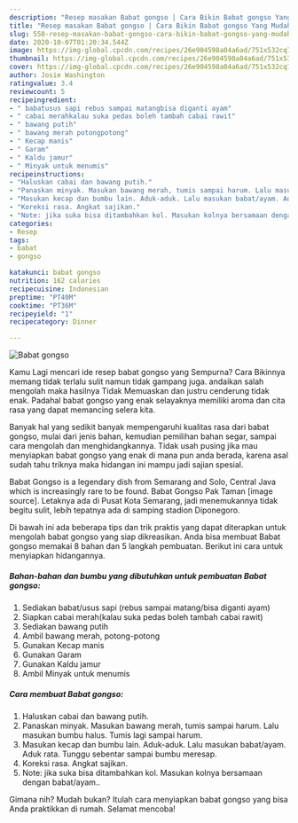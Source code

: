 ```yaml
---
description: "Resep masakan Babat gongso | Cara Bikin Babat gongso Yang Mudah Dan Praktis"
title: "Resep masakan Babat gongso | Cara Bikin Babat gongso Yang Mudah Dan Praktis"
slug: 550-resep-masakan-babat-gongso-cara-bikin-babat-gongso-yang-mudah-dan-praktis
date: 2020-10-07T01:20:34.544Z
image: https://img-global.cpcdn.com/recipes/26e904598a04a6ad/751x532cq70/babat-gongso-foto-resep-utama.jpg
thumbnail: https://img-global.cpcdn.com/recipes/26e904598a04a6ad/751x532cq70/babat-gongso-foto-resep-utama.jpg
cover: https://img-global.cpcdn.com/recipes/26e904598a04a6ad/751x532cq70/babat-gongso-foto-resep-utama.jpg
author: Josie Washington
ratingvalue: 3.4
reviewcount: 5
recipeingredient:
- " babatusus sapi rebus sampai matangbisa diganti ayam"
- " cabai merahkalau suka pedas boleh tambah cabai rawit"
- " bawang putih"
- " bawang merah potongpotong"
- " Kecap manis"
- " Garam"
- " Kaldu jamur"
- " Minyak untuk menumis"
recipeinstructions:
- "Haluskan cabai dan bawang putih."
- "Panaskan minyak. Masukan bawang merah, tumis sampai harum. Lalu masukan bumbu halus. Tumis lagi sampai harum."
- "Masukan kecap dan bumbu lain. Aduk-aduk. Lalu masukan babat/ayam. Aduk rata. Tunggu sebentar sampai bumbu meresap."
- "Koreksi rasa. Angkat sajikan."
- "Note: jika suka bisa ditambahkan kol. Masukan kolnya bersamaan dengan babat/ayam.."
categories:
- Resep
tags:
- babat
- gongso

katakunci: babat gongso 
nutrition: 162 calories
recipecuisine: Indonesian
preptime: "PT40M"
cooktime: "PT36M"
recipeyield: "1"
recipecategory: Dinner

---
```



![Babat gongso](https://img-global.cpcdn.com/recipes/26e904598a04a6ad/751x532cq70/babat-gongso-foto-resep-utama.jpg)

Kamu Lagi mencari ide resep babat gongso yang Sempurna? Cara Bikinnya memang tidak terlalu sulit namun tidak gampang juga. andaikan salah mengolah maka hasilnya Tidak Memuaskan dan justru cenderung tidak enak. Padahal babat gongso yang enak selayaknya memiliki aroma dan cita rasa yang dapat memancing selera kita.

Banyak hal yang sedikit banyak mempengaruhi kualitas rasa dari babat gongso, mulai dari jenis bahan, kemudian pemilihan bahan segar, sampai cara mengolah dan menghidangkannya. Tidak usah pusing jika mau menyiapkan babat gongso yang enak di mana pun anda berada, karena asal sudah tahu triknya maka hidangan ini mampu jadi sajian spesial.

Babat Gongso is a legendary dish from Semarang and Solo, Central Java which is increasingly rare to be found. Babat Gongso Pak Taman [image source]. Letaknya ada di Pusat Kota Semarang, jadi menemukannya tidak begitu sulit, lebih tepatnya ada di samping stadion Diponegoro.


Di bawah ini ada beberapa tips dan trik praktis yang dapat diterapkan untuk mengolah babat gongso yang siap dikreasikan. Anda bisa membuat Babat gongso memakai 8 bahan dan 5 langkah pembuatan. Berikut ini cara untuk menyiapkan hidangannya.

<!--inarticleads1-->

##### Bahan-bahan dan bumbu yang dibutuhkan untuk pembuatan Babat gongso:

1. Sediakan  babat/usus sapi (rebus sampai matang/bisa diganti ayam)
1. Siapkan  cabai merah(kalau suka pedas boleh tambah cabai rawit)
1. Sediakan  bawang putih
1. Ambil  bawang merah, potong-potong
1. Gunakan  Kecap manis
1. Gunakan  Garam
1. Gunakan  Kaldu jamur
1. Ambil  Minyak untuk menumis




<!--inarticleads2-->

##### Cara membuat Babat gongso:

1. Haluskan cabai dan bawang putih.
1. Panaskan minyak. Masukan bawang merah, tumis sampai harum. Lalu masukan bumbu halus. Tumis lagi sampai harum.
1. Masukan kecap dan bumbu lain. Aduk-aduk. Lalu masukan babat/ayam. Aduk rata. Tunggu sebentar sampai bumbu meresap.
1. Koreksi rasa. Angkat sajikan.
1. Note: jika suka bisa ditambahkan kol. Masukan kolnya bersamaan dengan babat/ayam..




Gimana nih? Mudah bukan? Itulah cara menyiapkan babat gongso yang bisa Anda praktikkan di rumah. Selamat mencoba!
